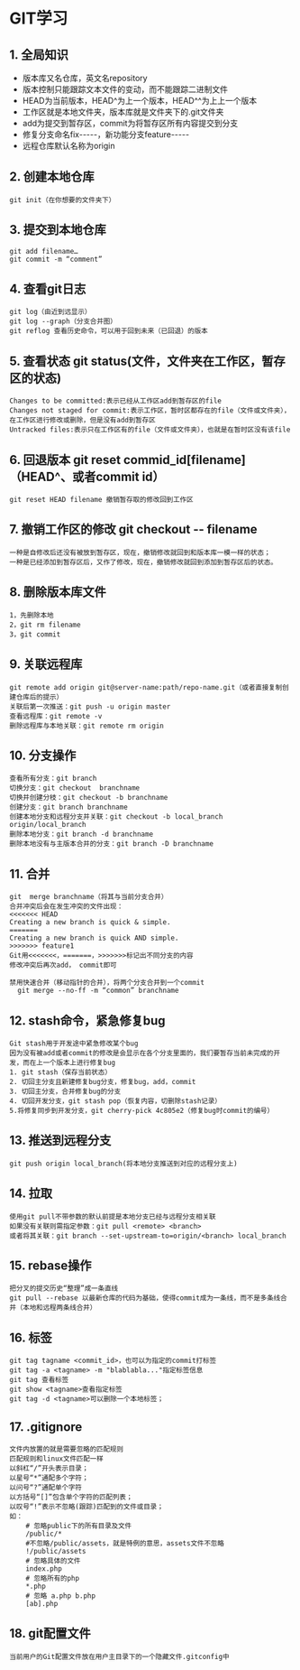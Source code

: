 # GIT学习

## 1. 全局知识
* 版本库又名仓库，英文名repository
* 版本控制只能跟踪文本文件的变动，而不能跟踪二进制文件
* HEAD为当前版本，HEAD^为上一个版本，HEAD^^为上上一个版本
* 工作区就是本地文件夹，版本库就是文件夹下的.git文件夹
* add为提交到暂存区，commit为将暂存区所有内容提交到分支
* 修复分支命名fix-----，新功能分支feature-----
* 远程仓库默认名称为origin
  
## 2. 创建本地仓库
    git init（在你想要的文件夹下）

## 3. 提交到本地仓库
    git add filename…
  	git commit -m “comment”

## 4. 查看git日志 
	git log（由近到远显示）
	git log --graph（分支合并图）
	git reflog 查看历史命令，可以用于回到未来（已回退）的版本

## 5. 查看状态 git status(文件，文件夹在工作区，暂存区的状态)
	Changes to be committed:表示已经从工作区add到暂存区的file
	Changes not staged for commit:表示工作区，暂时区都存在的file（文件或文件夹），在工作区进行修改或删除，但是没有add到暂存区
	Untracked files:表示只在工作区有的file（文件或文件夹），也就是在暂时区没有该file

## 6. 回退版本 git reset commid_id[filename]（HEAD^、或者commit id）
	git reset HEAD filename 撤销暂存取的修改回到工作区
## 7. 撤销工作区的修改  git checkout -- filename
	一种是自修改后还没有被放到暂存区，现在，撤销修改就回到和版本库一模一样的状态；
	一种是已经添加到暂存区后，又作了修改，现在，撤销修改就回到添加到暂存区后的状态。

## 8. 删除版本库文件 
	1，先删除本地
	2，git rm filename
	3，git commit

## 9. 关联远程库
    git remote add origin git@server-name:path/repo-name.git（或者直接复制创建仓库后的提示）
    关联后第一次推送：git push -u origin master
    查看远程库：git remote -v
    删除远程库与本地关联：git remote rm origin
## 10. 分支操作
    查看所有分支：git branch
    切换分支：git checkout  branchname
    切换并创建分枝：git checkout -b branchname
    创建分支：git branch branchname
    创建本地分支和远程分支并关联：git checkout -b local_branch origin/local_branch
    删除本地分支：git branch -d branchname
    删除本地没有与主版本合并的分支：git branch -D branchname

## 11. 合并
    git  merge branchname（将其与当前分支合并）
    合并冲突后会在发生冲突的文件出现：
    <<<<<<< HEAD
    Creating a new branch is quick & simple.
    =======
    Creating a new branch is quick AND simple.
    >>>>>>> feature1
    Git用<<<<<<<，=======，>>>>>>>标记出不同分支的内容
    修改冲突后再次add， commit即可
    
    禁用快速合并（移动指针的合并），将两个分支合并到一个commit
	  git merge --no-ff -m “common” branchname
## 12. stash命令，紧急修复bug
    Git stash用于开发途中紧急修改某个bug
	因为没有被add或者commit的修改是会显示在各个分支里面的，我们要暂存当前未完成的开发，而在上一个版本上进行修复bug
	1. git stash（保存当前状态）
	2. 切回主分支且新建修复bug分支，修复bug，add，commit
	3. 切回主分支，合并修复bug的分支
	4. 切回开发分支，git stash pop（恢复内容，切删除stash记录）
	5.将修复同步到开发分支，git cherry-pick 4c805e2（修复bug时commit的编号）

## 13. 推送到远程分支
    git push origin local_branch(将本地分支推送到对应的远程分支上)
## 14. 拉取
    使用git pull不带参数的默认前提是本地分支已经与远程分支相关联
    如果没有关联则需指定参数：git pull <remote> <branch>
    或者将其关联：git branch --set-upstream-to=origin/<branch> local_branch

## 15. rebase操作
    把分叉的提交历史“整理”成一条直线
    git pull --rebase 以最新仓库的代码为基础，使得commit成为一条线，而不是多条线合并（本地和远程两条线合并）

## 16. 标签
    git tag tagname <commit_id>，也可以为指定的commit打标签
    git tag -a <tagname> -m "blablabla..."指定标签信息
    git tag 查看标签
    git show <tagname>查看指定标签
    git tag -d <tagname>可以删除一个本地标签；

## 17. .gitignore
    文件内放置的就是需要忽略的匹配规则
    匹配规则和linux文件匹配一样
    以斜杠“/”开头表示目录；
    以星号“*”通配多个字符；
    以问号“?”通配单个字符
    以方括号“[]”包含单个字符的匹配列表；
    以叹号“!”表示不忽略(跟踪)匹配到的文件或目录；
    如：
        # 忽略public下的所有目录及文件
        /public/*
        #不忽略/public/assets，就是特例的意思，assets文件不忽略
        !/public/assets
        # 忽略具体的文件
        index.php
        # 忽略所有的php
        *.php
        # 忽略 a.php b.php
        [ab].php

## 18. git配置文件
    当前用户的Git配置文件放在用户主目录下的一个隐藏文件.gitconfig中
